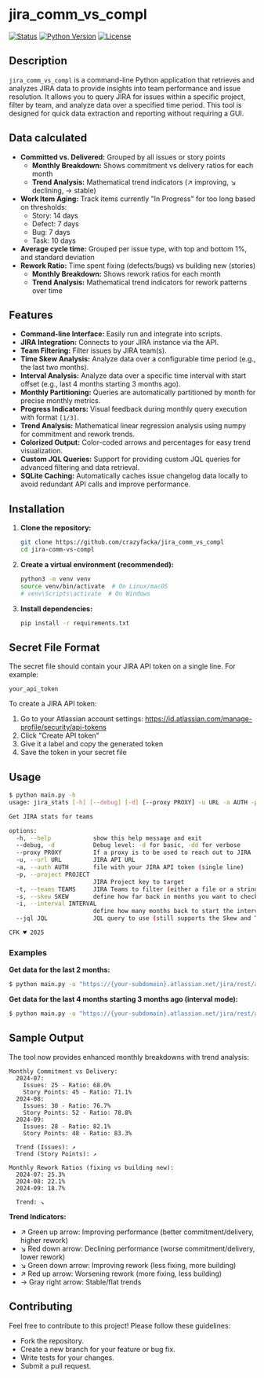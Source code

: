 # jira_comm_vs_compl

[![Status](https://img.shields.io/badge/status-active-success.svg)]([link_to_your_project_or_repo](https://github.com/crazyfacka/jira_comm_vs_compl))
[![Python Version](https://img.shields.io/badge/python-3.13-blue.svg)](https://www.python.org/)
[![License](https://img.shields.io/badge/license-MIT-brightgreen.svg)](LICENSE)

## Description

`jira_comm_vs_compl` is a command-line Python application that retrieves and analyzes JIRA data to provide insights into team performance and issue resolution.  It allows you to query JIRA for issues within a specific project, filter by team, and analyze data over a specified time period.  This tool is designed for quick data extraction and reporting without requiring a GUI.

## Data calculated

* **Committed vs. Delivered:** Grouped by all issues or story points
  - **Monthly Breakdown:** Shows commitment vs delivery ratios for each month
  - **Trend Analysis:** Mathematical trend indicators (↗ improving, ↘ declining, → stable)
* **Work Item Aging:** Track items currently "In Progress" for too long based on thresholds:
  - Story: 14 days
  - Defect: 7 days
  - Bug: 7 days
  - Task: 10 days
* **Average cycle time:** Grouped per issue type, with top and bottom 1%, and standard deviation
* **Rework Ratio:** Time spent fixing (defects/bugs) vs building new (stories)
  - **Monthly Breakdown:** Shows rework ratios for each month
  - **Trend Analysis:** Mathematical trend indicators for rework patterns over time

## Features

*   **Command-line Interface:** Easily run and integrate into scripts.
*   **JIRA Integration:**  Connects to your JIRA instance via the API.
*   **Team Filtering:**  Filter issues by JIRA team(s).
*   **Time Skew Analysis:** Analyze data over a configurable time period (e.g., the last two months).
*   **Interval Analysis:** Analyze data over a specific time interval with start offset (e.g., last 4 months starting 3 months ago).
*   **Monthly Partitioning:** Queries are automatically partitioned by month for precise monthly metrics.
*   **Progress Indicators:** Visual feedback during monthly query execution with format `[1/3]`.
*   **Trend Analysis:** Mathematical linear regression analysis using numpy for commitment and rework trends.
*   **Colorized Output:** Color-coded arrows and percentages for easy trend visualization.
*   **Custom JQL Queries:**  Support for providing custom JQL queries for advanced filtering and data retrieval.
*   **SQLite Caching:** Automatically caches issue changelog data locally to avoid redundant API calls and improve performance.

## Installation

1.  **Clone the repository:**

    ```bash
    git clone https://github.com/crazyfacka/jira_comm_vs_compl
    cd jira-comm-vs-compl
    ```

2.  **Create a virtual environment (recommended):**

    ```bash
    python3 -m venv venv
    source venv/bin/activate  # On Linux/macOS
    # venv\Scripts\activate  # On Windows
    ```

3.  **Install dependencies:**

    ```bash
    pip install -r requirements.txt
    ```

## Secret File Format

The secret file should contain your JIRA API token on a single line. For example:
```
your_api_token
```

To create a JIRA API token:
1. Go to your Atlassian account settings: https://id.atlassian.com/manage-profile/security/api-tokens
2. Click "Create API token"
3. Give it a label and copy the generated token
4. Save the token in your secret file

## Usage

```bash
$ python main.py -h
usage: jira_stats [-h] [--debug] [-d] [--proxy PROXY] -u URL -a AUTH -p PROJECT [-t TEAMS] [-s SKEW] [-i INTERVAL] [--jql JQL]

Get JIRA stats for teams

options:
  -h, --help            show this help message and exit
  --debug, -d           Debug level: -d for basic, -dd for verbose
  --proxy PROXY         If a proxy is to be used to reach out to JIRA
  -u, --url URL         JIRA API URL
  -a, --auth AUTH       file with your JIRA API token (single line)
  -p, --project PROJECT
                        JIRA Project key to target
  -t, --teams TEAMS     JIRA Teams to filter (either a file or a string)
  -s, --skew SKEW       define how far back in months you want to check (since two months ago: -2)
  -i, --interval INTERVAL
                        define how many months back to start the interval (interval start: -i 3 -s 4 means last 4 months starting 3 months ago)
  --jql JQL             JQL query to use (still supports the Skew and Teams argument)

CFK ♥ 2025
```

### Examples

**Get data for the last 2 months:**
```bash
$ python main.py -u "https://{your-subdomain}.atlassian.net/jira/rest/api/latest" -p PROJKEY -t "123, 456, 112" -a secret.txt -s 2
```

**Get data for the last 4 months starting 3 months ago (interval mode):**
```bash
$ python main.py -u "https://{your-subdomain}.atlassian.net/jira/rest/api/latest" -p PROJKEY -t "123, 456, 112" -a secret.txt -i 3 -s 4
```

## Sample Output

The tool now provides enhanced monthly breakdowns with trend analysis:

```
Monthly Commitment vs Delivery:
  2024-07:
    Issues: 25 - Ratio: 68.0%
    Story Points: 45 - Ratio: 71.1%
  2024-08:
    Issues: 30 - Ratio: 76.7%
    Story Points: 52 - Ratio: 78.8%
  2024-09:
    Issues: 28 - Ratio: 82.1%
    Story Points: 48 - Ratio: 83.3%

  Trend (Issues): ↗
  Trend (Story Points): ↗

Monthly Rework Ratios (fixing vs building new):
  2024-07: 25.3%
  2024-08: 22.1%
  2024-09: 18.7%

  Trend: ↘
```

**Trend Indicators:**
- ↗ Green up arrow: Improving performance (better commitment/delivery, higher rework)
- ↘ Red down arrow: Declining performance (worse commitment/delivery, lower rework) 
- ↘ Green down arrow: Improving rework (less fixing, more building)
- ↗ Red up arrow: Worsening rework (more fixing, less building)
- → Gray right arrow: Stable/flat trends

## Contributing 

Feel free to contribute to this project! Please follow these guidelines: 
* Fork the repository.
* Create a new branch for your feature or bug fix.
* Write tests for your changes.
* Submit a pull request.